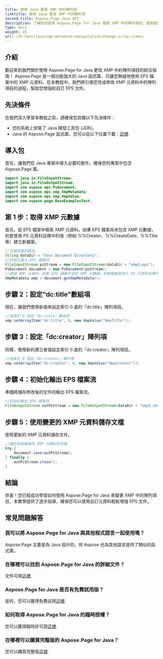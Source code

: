 ```yaml
---
title: 使用 Java 更改 XMP 中的陣列項
linktitle: 使用 Java 更改 XMP 中的陣列項
second_title: Aspose.Page Java API
description: 了解如何使用 Aspose.Page for Java 變更 XMP 中的陣列項目。使用我們的逐步指南輕鬆修改元資料。立即增強您的 EPS 文件！
type: docs
weight: 15
url: /zh-hant/java/xmp-metadata-manipulation/change-array-items/
---
```

## 介紹
歡迎來到我們關於使用 Aspose.Page for Java 更改 XMP 中的陣列項目的綜合指南！ Aspose.Page 是一個功能強大的 Java 函式庫，可讓您無縫地使用 EPS 檔案中的 XMP 元資料。在本教程中，我們將引導您完成修改 XMP 元資料中的陣列項目的過程，幫助您增強和自訂 EPS 文件。
## 先決條件
在我們深入學習本教程之前，請確保您具備以下先決條件：
- 您的系統上安裝了 Java 開發工具包 (JDK)。
-  Java 的 Aspose.Page 函式庫。您可以從以下位置下載：[這裡](https://releases.aspose.com/page/java/).
## 導入包
首先，讓我們在 Java 專案中導入必要的套件。確保您的專案中包含 Aspose.Page 庫。
```java
import java.io.FileInputStream;
import java.io.FileOutputStream;
import com.aspose.eps.PsDocument;
import com.aspose.eps.xmp.XmpMetadata;
import com.aspose.eps.xmp.XmpValue;
import com.aspose.page.BaseExamplesTest;

```
## 第 1 步：取得 XMP 元數據
首先，從 EPS 檔案中檢索 XMP 元資料。如果 EPS 檔案尚未包含 XMP 元數據，則會使用 PS 元資料註釋中的值（例如 %%Creator、%%CreateDate、%%Title 等）建立新檔案。
```java
//文檔目錄的路徑。
String dataDir = "Your Document Directory";
//初始化輸入 EPS 檔案流
FileInputStream psStream = new FileInputStream(dataDir + "xmp3.eps");
PsDocument document = new PsDocument(psStream);
//取得 XMP 元資料。如果 EPS 檔案不包含 XMP 元數據，則新檔案將填入 PS 元資料註釋中的值。
XmpMetadata xmp = document.getXmpMetadata();
```
## 步驟 2：設定“dc:title”數組項
現在，讓我們使用新值來設定索引 0 處的「dc:title」陣列項目。
```java
//按索引 0 設定「dc:title」數組項
xmp.setArrayItem("dc:title", 0, new XmpValue("NewTitle"));
```
## 步驟 3：設定「dc:creator」陣列項
同樣，使用新的建立者值設定索引 0 處的「dc:creator」陣列項目。
```java
//依索引 0 設定「dc:creator」陣列項
xmp.setArrayItem("dc:creator", 0, new XmpValue("NewCreator"));
```
## 步驟 4：初始化輸出 EPS 檔案流
準備將儲存修改後的文件的輸出 EPS 檔案流。
```java
//初始化輸出 EPS 檔案流
FileOutputStream outPsStream = new FileOutputStream(dataDir + "xmp3_changed.eps");
```
## 步驟 5：使用變更的 XMP 元資料儲存文檔
使用更新的 XMP 元資料儲存文件。
```java
//儲存具有變更的 XMP 元資料的文檔
try {
    document.save(outPsStream);
} finally {
    outPsStream.close();
}
```
## 結論
恭喜！您已經成功學習如何使用 Aspose.Page for Java 來變更 XMP 中的陣列項目。本教學提供了逐步指導，確保您可以使用自訂元資料輕鬆增強 EPS 文件。

## 常見問題解答
### 我可以將 Aspose.Page for Java 與其他程式語言一起使用嗎？
Aspose.Page 主要是為 Java 設計的，但 Aspose 也為其他語言提供了類似的函式庫。
### 在哪裡可以找到 Aspose.Page for Java 的詳細文件？
文件可用[這裡](https://reference.aspose.com/page/java/).
### Aspose.Page for Java 是否有免費試用版？
是的，您可以獲得免費試用[這裡](https://releases.aspose.com/).
### 如何取得 Aspose.Page for Java 的臨時授權？
您可以獲得臨時許可證[這裡](https://purchase.aspose.com/temporary-license/).
### 在哪裡可以購買完整版的 Aspose.Page for Java？
您可以購買完整版[這裡](https://purchase.aspose.com/buy).